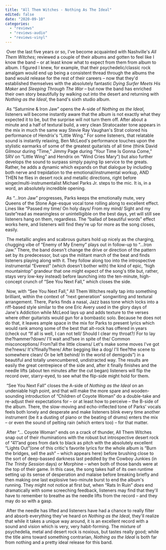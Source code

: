 ```yaml
---
title: "All Them Witches - Nothing As The Ideal"
edited: false
date: "2020-09-10"
categories:
  - "reviews"
  - "reviews-audio"
  - "reviews-vinyl"
---
```


 Over the last five years or so, I've become acquainted with Nashville's _All Them Witches_; reviewed a couple of their albums and gotten to feel like I know the band – or at least know what to expect from them from album to album. I figured I knew, for example, that their psychedelic/classic rock amalgam would end up being a consistent thread through the albums the band would release for the rest of their careers – now that they'd established themselves with the absolutely fantastic _Dying Surfer Meets His Maker_ and _Sleeping Through The War_ – but now the band has enriched their own story beautifully by walking out into the desert and returning with _Nothing as the Ideal_, the band's sixth studio album.

 As “Saturnine & Iron Jaw” opens the A-side of _Nothing as the Ideal_, listeners will become instantly aware that the album is not exactly what they expected it to be, but the surprise will not turn them off. After about a minute and a half of textural build, a very clean Stratocaster tone appears in the mix in much the same way Stevie Ray Vaughan's Strat colored his performance of Hendrix's “Little Wing.” For some listeners, that relatable sound is instantly relaxing, Ben McLeod's performance touches upon the stylistic earmarks of some of the greatest guitarists of all time (think David Gilmour during “Time,” Jimmy Page during “Your Time Is Gonna Come,” SRV on “Little Wing” and Hendrix on “Wind Cries Mary”) but also further develops the sound to surpass simply paying lip service to the greats. Rather, he adds a dynamic which expands on that dialogue by including both nerve and trepidation to the emotional/instrumental workup, AND THEN he flies in desert rock and metallic directions, right before singer/multi-instrumentalist Michael Parks Jr. steps to the mic. It is, in a word, an absolutely incredible opening.

 As “...Iron Jaw” progresses, Parks keeps the emotionally mute, very Queens of the Stone Age-esque vocal tone rolling along to excellent effect. Lines like “Passed my time/ On holy days/ From my mind/ Sight and my taste”read as meaningless or unintelligible on the best days, yet will still see listeners hang on them, regardless. The “ballad of beautiful words” effect works here, and listeners will find they're up for more as the song closes, easily.

 The metallic angles and scabrous guitars hold up nicely as the charging, chugging vibe of “Enemy of My Enemy” plays out in follow-up to “...Iron Jaw.” There, the band doesn't change the drive or direction of the pattern set by its predecessor, but ups the militant march of the beat and finds listeners playing along with it. They follow along too into the introspective instrumental “Everest” (which doesn't bother with) the kind of epic, “high mountaintop” grandeur that one might expect of the song's title but, rather, stays very low-key instead) before launching into the ten-minute, high-concept crunch of “See You Next Fall,” which closes the side.

 Now, with “See You Next Fall,” All Them Witches really tap into something brilliant, within the context of “next generation” songwriting and textural arrangement. There, Parks finds a nasal, Jazz bass tone which locks into a riff-based style similar to the one Eric Avery used in the glory days of Jane's Addiction while McLeod lays up and adds texture to the verses where other guitarists would gun for a bombastic solo. Because he does not do that, it leaves ample space in the mix for Parks to present lyrics which would rank among some of the best that alt-rock has offered in years (check out “If all is well, I can not tell/ Should I clear my throat?/ For to lay the?hammer?down/ I'll wait and?see in spite of the/ Common misconceptions/ From?all the little clowns/ Let's make some moves I've got the?news/ It's?finally?here/ After begging like a dog/ I'll flee?the scene to somewhere clean/ Or be left behind/ In the world of demigods”) in a beautiful and totally unencumbered, undistracted way. The results are easily the great centrepiece of the side and, after it finally finishes and the needle lifts (about ten minutes after the cut began) listeners will flip the record over, starry-eyed, to see what the flip-side might hold for them.

 “See You Next Fall” closes the A-side of _Nothing as the Ideal_ on an undeniable high point, and that will make the more spare and wooden-sounding introduction of “Children of Coyote Woman” do a double-take and re-adjust their expectations for – or at least how to perceive – the B-side of the album. There, the slow-moving and echo-inflected tone of Parks' vocals feels both lonely and desperate and make listeners blink every time another instrument (be it a dusting of piano or the beating of drums) enters the mix – or even the sound of pelting rain (which enters too) – for that matter.

 After “... Coyote Woman” ends on a crack of thunder, All Them Witches snap out of their rhuminations with the robust but introspective desert rock of “41”and goes from dark to black as pitch with the absolutely excellent “Lights Out”(one of this critic's favorite lyrics for the whole album is “Burn the bridges, sell the ash” – which appears here) before brushing close to the sort of deep-bassed darkness last peddled by the Cowboy Junkies (in _The Trinity Session_ days) or Morphine – when both of those bands were at the top of their game. In this case, the song takes half of its own runtime setting up its sense of desperation and malaise before breaking briefly and then making one last explosive two-minute burst to end the album's running. They might not notice at first but, when “Rats In Ruin” _does_ end dramatically with some screeching feedback, listeners may find that they'll have to remember to breathe as the needle lifts from the record – and they may do so with a gasp.

 After the needle has lifted and listeners have had a chance to really filter and absorb everything they've heard on _Nothing as the Ideal_, they'll realize that while it takes a unique way around, it is an excellent record with a sound and vision which is very, very habit-forming. The mixture of psychedelia, metal and desert rock is noxious, but tastes really good; while the title aims toward something contrarian, _Nothing as the Ideal_ is both far from nothing and a pretty ideal release for this band.
